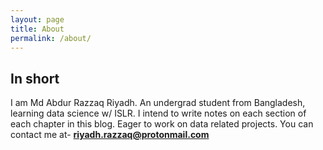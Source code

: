 ```yaml
---
layout: page
title: About
permalink: /about/
---
```


## In short
I am Md Abdur Razzaq Riyadh. An undergrad student from Bangladesh, learning data science w/ ISLR. I intend to write notes on each section of each chapter in this blog. 
Eager to work on data related projects. You can contact me at- **riyadh.razzaq@protonmail.com**
